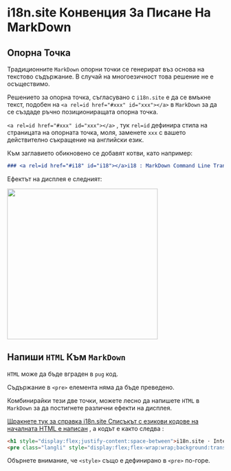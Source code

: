 # i18n.site Конвенция За Писане На MarkDown

## Опорна Точка

Традиционните `MarkDown` опорни точки се генерират въз основа на текстово съдържание. В случай на многоезичност това решение не е осъществимо.

Решението за опорна точка, съгласувано с `i18n.site` е да се вмъкне текст, подобен на `<a rel=id href="#xxx" id="xxx"></a>` в `MarkDown` за да се създаде ръчно позициониращата опорна точка.

`<a rel=id href="#xxx" id="xxx"></a>` , тук `rel=id` дефинира стила на страницата на опорната точка, моля, заменете `xxx` с вашето действително съкращение на английски език.

Към заглавието обикновено се добавят котви, като например:

```md
### <a rel=id href="#i18" id="i18"></a>i18 : MarkDown Command Line Translation Tool
```

Ефектът на дисплея е следният:

<img src="//p.3ti.site/1721381136.avif" width="350">

## Напиши `HTML` Към `MarkDown`

`HTML` може да бъде вграден в `pug` код.

Съдържание в `<pre>` елемента няма да бъде преведено.

Комбинирайки тези две точки, можете лесно да напишете `HTML` в `MarkDown` за да постигнете различни ефекти на дисплея.

[Щракнете тук за справка i18n.site Списъкът с езикови кодове на началната HTML е написан](//raw.githubusercontent.com/i18n-site/md/main/zh/README.md) , а кодът е както следва :

```html
<h1 style="display:flex;justify-content:space-between">i18n.site ⋅ International Solutions<img src="//p.3ti.site/logo.svg" style="user-select:none;margin-top:-1px;width:42px"></h1>
<pre class="langli" style="display:flex;flex-wrap:wrap;background:transparent;border:1px solid #eee;font-size:12px;box-shadow:0 0 3px inset #eee;padding:12px 5px 4px 12px;justify-content:space-between;"><style>pre.langli i{font-weight:300;font-family:s;margin-right:2px;margin-bottom:8px;font-style:normal;color:#666;border-bottom:1px dashed #ccc;}</style><i>English</i><i>简体中文</i><i>Deutsch</i> … …</pre>
```

Обърнете внимание, че `<style>` също е дефинирано в `<pre>` по-горе.